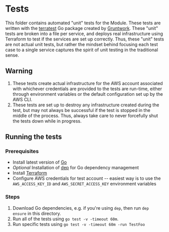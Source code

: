 # Tests

This folder contains automated "unit" tests for the Module. These tests are written with
the [terratest](https://github.com/gruntwork-io/terratest) Go package created by
[Gruntwork](https://gruntwork.io/). These "unit" tests are broken into a file per service,
and deploys real infrastructure using Terraform to test if the services are set up correctly.
Thus, these "unit" tests are not actual unit tests, but rather the mindset behind focusing
each test case to a single service captures the spirit of unit testing in the traditional sense.

## Warning

1. These tests create actual infrastructure for the AWS account associated with whichever
credentials are provided to the tests are run-time, either through environment variables or the
default configuration set up by the AWS CLI.
2. These tests are set up to destroy any infrastructure created during the test, but may not
always be successful if the test is stopped in the middle of the process. Thus, always take care
to never forcefully shut the tests down while in progress.

## Running the tests

### Prerequisites

- Install latest version of [Go](https://golang.org)
- *Optional* Installation of [dep](https://github.com/golang/dep) for Go dependency management
- Install [Terraform](https://www.terraform.io/downloads.html)
- Configure AWS credentials for test account -- easiest way is to use the `AWS_ACCESS_KEY_ID`
and `AWS_SECRET_ACCESS_KEY` environment variables

### Steps
1. Download Go dependencies, e.g. if you're using `dep`, then run `dep ensure` in this directory.
2. Run all of the tests using `go test -v -timeout 60m`.
3. Run specific tests using `go test -v -timeout 60m -run TestFoo`


